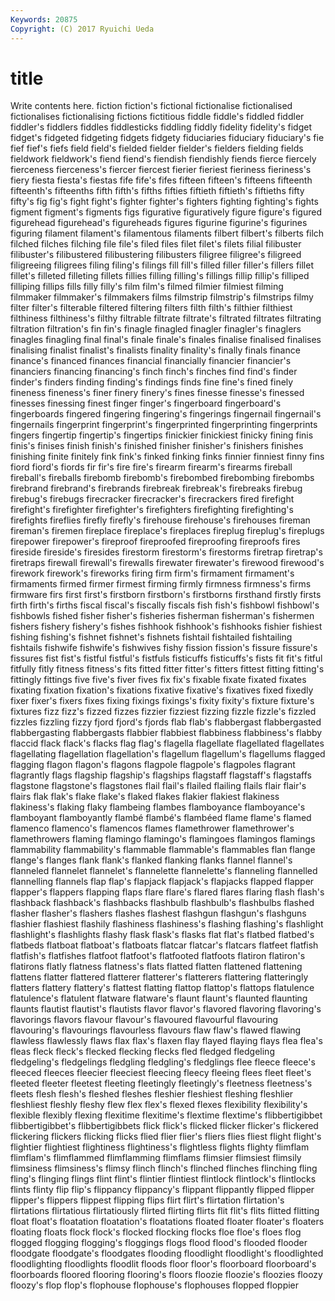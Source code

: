 ```yaml
---
Keywords: 20875 
Copyright: (C) 2017 Ryuichi Ueda
---
```


# title

Write contents here.
fiction fiction's fictional
fictionalise fictionalised fictionalises fictionalising fictions fictitious fiddle fiddle's fiddled fiddler
fiddler's fiddlers fiddles fiddlesticks fiddling fiddly fidelity fidelity's fidget fidget's
fidgeted fidgeting fidgets fidgety fiduciaries fiduciary fiduciary's fie fief fief's
fiefs field field's fielded fielder fielder's fielders fielding fields fieldwork
fieldwork's fiend fiend's fiendish fiendishly fiends fierce fiercely fierceness fierceness's
fiercer fiercest fierier fieriest fieriness fieriness's fiery fiesta fiesta's fiestas
fife fife's fifes fifteen fifteen's fifteens fifteenth fifteenth's fifteenths fifth
fifth's fifths fifties fiftieth fiftieth's fiftieths fifty fifty's fig fig's
fight fight's fighter fighter's fighters fighting fighting's fights figment figment's
figments figs figurative figuratively figure figure's figured figurehead figurehead's figureheads
figures figurine figurine's figurines figuring filament filament's filamentous filaments filbert
filbert's filberts filch filched filches filching file file's filed files
filet filet's filets filial filibuster filibuster's filibustered filibustering filibusters filigree
filigree's filigreed filigreeing filigrees filing filing's filings fill fill's filled
filler filler's fillers fillet fillet's filleted filleting fillets fillies filling
filling's fillings fillip fillip's filliped filliping fillips fills filly filly's
film film's filmed filmier filmiest filming filmmaker filmmaker's filmmakers films
filmstrip filmstrip's filmstrips filmy filter filter's filterable filtered filtering filters
filth filth's filthier filthiest filthiness filthiness's filthy filtrable filtrate filtrate's
filtrated filtrates filtrating filtration filtration's fin fin's finagle finagled finagler
finagler's finaglers finagles finagling final final's finale finale's finales finalise
finalised finalises finalising finalist finalist's finalists finality finality's finally finals
finance finance's financed finances financial financially financier financier's financiers financing
financing's finch finch's finches find find's finder finder's finders finding
finding's findings finds fine fine's fined finely fineness fineness's finer
finery finery's fines finesse finesse's finessed finesses finessing finest finger
finger's fingerboard fingerboard's fingerboards fingered fingering fingering's fingerings fingernail fingernail's
fingernails fingerprint fingerprint's fingerprinted fingerprinting fingerprints fingers fingertip fingertip's fingertips
finickier finickiest finicky fining finis finis's finises finish finish's finished
finisher finisher's finishers finishes finishing finite finitely fink fink's finked
finking finks finnier finniest finny fins fiord fiord's fiords fir
fir's fire fire's firearm firearm's firearms fireball fireball's fireballs firebomb
firebomb's firebombed firebombing firebombs firebrand firebrand's firebrands firebreak firebreak's firebreaks
firebug firebug's firebugs firecracker firecracker's firecrackers fired firefight firefight's firefighter
firefighter's firefighters firefighting firefighting's firefights fireflies firefly firefly's firehouse firehouse's
firehouses fireman fireman's firemen fireplace fireplace's fireplaces fireplug fireplug's fireplugs
firepower firepower's fireproof fireproofed fireproofing fireproofs fires fireside fireside's firesides
firestorm firestorm's firestorms firetrap firetrap's firetraps firewall firewall's firewalls firewater
firewater's firewood firewood's firework firework's fireworks firing firm firm's firmament
firmament's firmaments firmed firmer firmest firming firmly firmness firmness's firms
firmware firs first first's firstborn firstborn's firstborns firsthand firstly firsts
firth firth's firths fiscal fiscal's fiscally fiscals fish fish's fishbowl
fishbowl's fishbowls fished fisher fisher's fisheries fisherman fisherman's fishermen fishers
fishery fishery's fishes fishhook fishhook's fishhooks fishier fishiest fishing fishing's
fishnet fishnet's fishnets fishtail fishtailed fishtailing fishtails fishwife fishwife's fishwives
fishy fission fission's fissure fissure's fissures fist fist's fistful fistful's
fistfuls fisticuffs fisticuffs's fists fit fit's fitful fitfully fitly fitness
fitness's fits fitted fitter fitter's fitters fittest fitting fitting's fittingly
fittings five five's fiver fives fix fix's fixable fixate fixated
fixates fixating fixation fixation's fixations fixative fixative's fixatives fixed fixedly
fixer fixer's fixers fixes fixing fixings fixings's fixity fixity's fixture
fixture's fixtures fizz fizz's fizzed fizzes fizzier fizziest fizzing fizzle
fizzle's fizzled fizzles fizzling fizzy fjord fjord's fjords flab flab's
flabbergast flabbergasted flabbergasting flabbergasts flabbier flabbiest flabbiness flabbiness's flabby flaccid
flack flack's flacks flag flag's flagella flagellate flagellated flagellates flagellating
flagellation flagellation's flagellum flagellum's flagellums flagged flagging flagon flagon's flagons
flagpole flagpole's flagpoles flagrant flagrantly flags flagship flagship's flagships flagstaff
flagstaff's flagstaffs flagstone flagstone's flagstones flail flail's flailed flailing flails
flair flair's flairs flak flak's flake flake's flaked flakes flakier
flakiest flakiness flakiness's flaking flaky flambeing flambes flamboyance flamboyance's flamboyant
flamboyantly flambé flambé's flambéed flame flame's flamed flamenco flamenco's flamencos
flames flamethrower flamethrower's flamethrowers flaming flamingo flamingo's flamingoes flamingos flamings
flammability flammability's flammable flammable's flammables flan flange flange's flanges flank
flank's flanked flanking flanks flannel flannel's flanneled flannelet flannelet's flannelette
flannelette's flanneling flannelled flannelling flannels flap flap's flapjack flapjack's flapjacks
flapped flapper flapper's flappers flapping flaps flare flare's flared flares
flaring flash flash's flashback flashback's flashbacks flashbulb flashbulb's flashbulbs flashed
flasher flasher's flashers flashes flashest flashgun flashgun's flashguns flashier flashiest
flashily flashiness flashiness's flashing flashing's flashlight flashlight's flashlights flashy flask
flask's flasks flat flat's flatbed flatbed's flatbeds flatboat flatboat's flatboats
flatcar flatcar's flatcars flatfeet flatfish flatfish's flatfishes flatfoot flatfoot's flatfooted
flatfoots flatiron flatiron's flatirons flatly flatness flatness's flats flatted flatten
flattened flattening flattens flatter flattered flatterer flatterer's flatterers flattering flatteringly
flatters flattery flattery's flattest flatting flattop flattop's flattops flatulence flatulence's
flatulent flatware flatware's flaunt flaunt's flaunted flaunting flaunts flautist flautist's
flautists flavor flavor's flavored flavoring flavoring's flavorings flavors flavour flavour's
flavoured flavourful flavouring flavouring's flavourings flavourless flavours flaw flaw's flawed
flawing flawless flawlessly flaws flax flax's flaxen flay flayed flaying
flays flea flea's fleas fleck fleck's flecked flecking flecks fled
fledged fledgeling fledgeling's fledgelings fledgling fledgling's fledglings flee fleece fleece's
fleeced fleeces fleecier fleeciest fleecing fleecy fleeing flees fleet fleet's
fleeted fleeter fleetest fleeting fleetingly fleetingly's fleetness fleetness's fleets flesh
flesh's fleshed fleshes fleshier fleshiest fleshing fleshlier fleshliest fleshly fleshy
flew flex flex's flexed flexes flexibility flexibility's flexible flexibly flexing
flexitime flexitime's flextime flextime's flibbertigibbet flibbertigibbet's flibbertigibbets flick flick's flicked
flicker flicker's flickered flickering flickers flicking flicks flied flier flier's
fliers flies fliest flight flight's flightier flightiest flightiness flightiness's flightless
flights flighty flimflam flimflam's flimflammed flimflamming flimflams flimsier flimsiest flimsily
flimsiness flimsiness's flimsy flinch flinch's flinched flinches flinching fling fling's
flinging flings flint flint's flintier flintiest flintlock flintlock's flintlocks flints
flinty flip flip's flippancy flippancy's flippant flippantly flipped flipper flipper's
flippers flippest flipping flips flirt flirt's flirtation flirtation's flirtations flirtatious
flirtatiously flirted flirting flirts flit flit's flits flitted flitting float
float's floatation floatation's floatations floated floater floater's floaters floating floats
flock flock's flocked flocking flocks floe floe's floes flog flogged
flogging flogging's floggings flogs flood flood's flooded flooder floodgate floodgate's
floodgates flooding floodlight floodlight's floodlighted floodlighting floodlights floodlit floods floor
floor's floorboard floorboard's floorboards floored flooring flooring's floors floozie floozie's
floozies floozy floozy's flop flop's flophouse flophouse's flophouses flopped floppier
